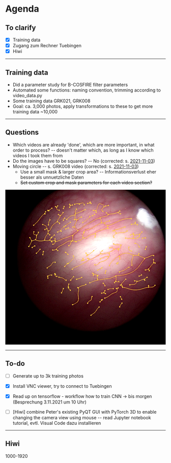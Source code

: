 # Agenda

## To clarify
* [x] Training data
* [x] Zugang zum Rechner Tuebingen
* [x] Hiwi

----

## Training data
* Did a parameter study for B-COSFIRE filter parameters
* Automated some functions: naming convention, trimming according to video_data.py
* Some training data GRK021, GRK008
* Goal: ca. 3,000 photos, apply transformations to these to get more training data ~10,000

----

## Questions
* Which videos are already 'done', which are more important, in what order to process? -- doesn't matter which, as long as I know which videos I took them from
* Do the images have to be squares? -- No (corrected: s. [2021-11-03](private/minutes/2021-11-03.md))
* Moving circle -- s. GRK008 video (corrected: s. [2021-11-03](private/minutes/2021-11-03.md))
	* Use a small mask & larger crop area? -- Informationsverlust eher besser als unnuetzliche Daten
	* ~~Set custom crop and mask parameters for each video section?~~

![](_img/graph-excentre.png)

---

## To-do
* [ ] Generate up to 3k training photos
* [x] Install VNC viewer, try to connect to Tuebingen
* [x] Read up on tensorflow - workflow how to train CNN -> bis morgen (Besprechung 3.11.2021 um 10 Uhr)
* [ ] [Hiwi] combine Peter's existing PyQT GUI with PyTorch 3D to enable changing the camera view using mouse -- read Jupyter notebook tutorial, evtl. Visual Code dazu installieren


---

## Hiwi
1000-1920